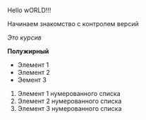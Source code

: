 Hello wORLD!!!

Начинаем знакомство с контролем версий

*Это курсив*

**Полужирный**
* Элемент 1
* Элемент 2
* Эемент 3

1. Элемент 1 нумерованного списка
2. Элемент 2 нумерованного списка
3. Элемент 3 нумерованного списка
